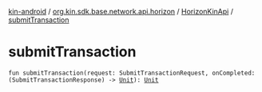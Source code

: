 [kin-android](../../index.md) / [org.kin.sdk.base.network.api.horizon](../index.md) / [HorizonKinApi](index.md) / [submitTransaction](./submit-transaction.md)

# submitTransaction

`fun submitTransaction(request: SubmitTransactionRequest, onCompleted: (SubmitTransactionResponse) -> `[`Unit`](https://kotlinlang.org/api/latest/jvm/stdlib/kotlin/-unit/index.html)`): `[`Unit`](https://kotlinlang.org/api/latest/jvm/stdlib/kotlin/-unit/index.html)